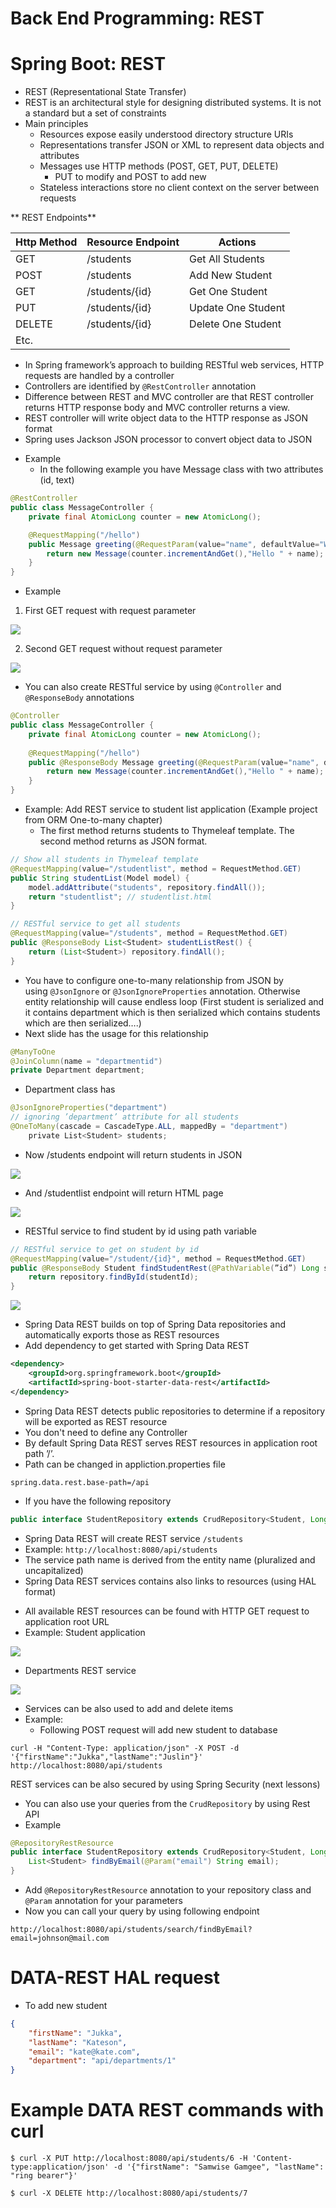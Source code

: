<!-- Slide number: 1 -->
# Back End Programming: REST

<!-- Slide number: 2 -->
# Spring Boot: REST

- REST (Representational State Transfer)
- REST is an architectural style for designing distributed systems. It is not a standard but a set of constraints
- Main principles
	- Resources expose easily understood directory structure URIs
	- Representations transfer JSON or XML to represent data objects and attributes
	- Messages use HTTP methods (POST, GET, PUT, DELETE)
		- PUT to modify and POST to add new
	- Stateless interactions store no client context on the server between requests

<!-- Slide number: 3 -->
** REST Endpoints**

| Http Method | Resource Endpoint | Actions |
| --- | --- | --- |
| GET | /students | Get All Students |
| POST | /students | Add New Student |
| GET | /students/{id} | Get One Student |
| PUT | /students/{id} | Update One Student |
| DELETE | /students/{id} | Delete One Student |
| Etc. |  |  |

<!-- Slide number: 4 -->
- In Spring framework’s approach to building RESTful web services, HTTP requests are handled by a controller
- Controllers are identified by `@RestController` annotation
- Difference between REST and MVC controller are that REST controller returns HTTP response body and MVC controller returns a view.
- REST controller will write object data to the HTTP response as JSON format
- Spring uses Jackson JSON processor to convert object data to JSON

<!-- Slide number: 5 -->
- Example
	- In the following example you have Message class with two attributes (id, text)

```java
@RestController
public class MessageController {
	private final AtomicLong counter = new AtomicLong();

	@RequestMapping("/hello")
	public Message greeting(@RequestParam(value="name", defaultValue="World") String name) {
		return new Message(counter.incrementAndGet(),"Hello " + name);
	}
}
```

<!-- Slide number: 6 -->
- Example

1. First GET request with request parameter

![](../imgs/4rest_04.png)

2. Second GET request without request parameter

![](../imgs/4rest_05.png)

<!-- Slide number: 7 -->
- You can also create RESTful service by using `@Controller` and `@ResponseBody` annotations

```java
@Controller
public class MessageController {
	private final AtomicLong counter = new AtomicLong();
	
	@RequestMapping("/hello")
	public @ResponseBody Message greeting(@RequestParam(value="name", defaultValue="World") String name) {
		return new Message(counter.incrementAndGet(),"Hello " + name);
	}
}
```

<!-- Slide number: 8 -->
- Example: Add REST service to student list application (Example project from ORM One-to-many chapter)
	- The first method returns students to Thymeleaf template. The second method returns as JSON format.

```java
// Show all students in Thymeleaf template
@RequestMapping(value="/studentlist", method = RequestMethod.GET)
public String studentList(Model model) {
	model.addAttribute("students", repository.findAll());
	return "studentlist"; // studentlist.html
}

// RESTful service to get all students
@RequestMapping(value="/students", method = RequestMethod.GET)
public @ResponseBody List<Student> studentListRest() {
	return (List<Student>) repository.findAll();
}
```

<!-- Slide number: 9 -->
- You have to configure one-to-many relationship from JSON by using `@JsonIgnore` or `@JsonIgnoreProperties` annotation. Otherwise entity relationship will cause endless loop (First student is serialized and it contains department which is then serialized which contains students which are then serialized….)
- Next slide has the usage for this relationship

```java
@ManyToOne
@JoinColumn(name = "departmentid")
private Department department;
```

<!-- Slide number: 10 -->
- Department class has

```java
@JsonIgnoreProperties("department")
// ignoring ’department’ attribute for all students
@OneToMany(cascade = CascadeType.ALL, mappedBy = "department")
	private List<Student> students;
```

<!-- Slide number: 11 -->
- Now /students endpoint will return students in JSON

![](../imgs/4rest_06.png)

- And /studentlist endpoint will return HTML page

![](../imgs/4rest_07.png)

<!-- Slide number: 12 -->
- RESTful service to find student by id using path variable

```java
// RESTful service to get on student by id
@RequestMapping(value="/student/{id}", method = RequestMethod.GET)
public @ResponseBody Student findStudentRest(@PathVariable(”id”) Long studentId)
	return repository.findById(studentId);
}
```

![](../imgs/4rest_08.png)

<!-- Slide number: 13 -->
- Spring Data REST builds on top of Spring Data repositories and automatically exports those as REST resources
- Add dependency to get started with Spring Data REST

```xml
<dependency>
	<groupId>org.springframework.boot</groupId>
	<artifactId>spring-boot-starter-data-rest</artifactId>
</dependency>
```

<!-- Slide number: 14 -->
- Spring Data REST detects public repositories to determine if a repository will be exported as REST resource
- You don't need to define any Controller
- By default Spring Data REST serves REST resources in application root path ’/’.
- Path can be changed in appliction.properties file

```
spring.data.rest.base-path=/api
```

<!-- Slide number: 15 -->
- If you have the following repository

```java
public interface StudentRepository extends CrudRepository<Student, Long> { }
```

- Spring Data REST will create REST service `/students`
- Example: `http://localhost:8080/api/students`
- The service path name is derived from the entity name (pluralized and uncapitalized)
- Spring Data REST services contains also links to resources (using HAL format)

<!-- Slide number: 16 -->
- All available REST resources can be found with HTTP GET request to application root URL
- Example: Student application

![](../imgs/4rest_09.png)

<!-- Slide number: 17 -->
- Departments REST service

![](../imgs/4rest_10.png)

<!-- Slide number: 18 -->
<!-- No idea what below curl command snippet is for in materials -->
<!-- curl -H "Content-Type: application/json" -X POST -d {\"username\":\"mkyong\",\"password\":\"abc\"} http://localhost:8080/api/login/ -->

- Services can be also used to add and delete items
- Example:
	- Following POST request will add new student to database

```shell
curl -H "Content-Type: application/json" -X POST -d '{"firstName":"Jukka","lastName":"Juslin"}' http://localhost:8080/api/students
```

REST services can be also secured by using Spring Security (next lessons)

<!-- Slide number: 19 -->
- You can also use your queries from the `CrudRepository` by using Rest API
- Example

```java
@RepositoryRestResource
public interface StudentRepository extends CrudRepository<Student, Long> {
	List<Student> findByEmail(@Param("email") String email);
}
```

- Add `@RepositoryRestResource` annotation to your repository class and `@Param` annotation for your parameters
- Now you can call your query by using following endpoint

```
http://localhost:8080/api/students/search/findByEmail?email=johnson@mail.com
```

<!-- Slide number: 20 -->
# DATA-REST HAL request

- To add new student

```json
{
	"firstName": "Jukka",
	"lastName": "Kateson",
	"email": "kate@kate.com",
	"department": "api/departments/1"
}
```

<!-- Slide number: 21 -->
# Example DATA REST commands with curl

```shell
$ curl -X PUT http://localhost:8080/api/students/6 -H 'Content-type:application/json' -d '{"firstName": "Samwise Gamgee", "lastName": "ring bearer"}'

$ curl -X DELETE http://localhost:8080/api/students/7
```
